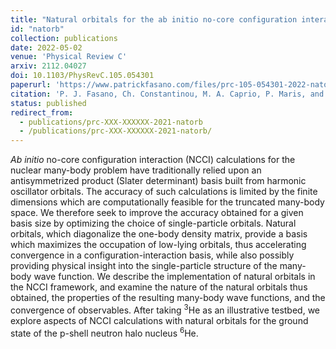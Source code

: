 ```yaml
---
title: "Natural orbitals for the ab initio no-core configuration interaction approach"
id: "natorb"
collection: publications
date: 2022-05-02
venue: 'Physical Review C'
arxiv: 2112.04027
doi: 10.1103/PhysRevC.105.054301
paperurl: 'https://www.patrickfasano.com/files/prc-105-054301-2022-natorb_PREPRINT.pdf'
citation: 'P. J. Fasano, Ch. Constantinou, M. A. Caprio, P. Maris, and J. P. Vary, Phys. Rev. C 105, 054301 (2022).'
status: published
redirect_from:
  - publications/prc-XXX-XXXXXX-2021-natorb
  - /publications/prc-XXX-XXXXXX-2021-natorb/
---
```

_Ab initio_ no-core configuration interaction (NCCI) calculations for the
nuclear many-body problem have traditionally relied upon an antisymmetrized
product (Slater determinant) basis built from harmonic oscillator orbitals. The
accuracy of such calculations is limited by the finite dimensions which are
computationally feasible for the truncated many-body space. We therefore seek to
improve the accuracy obtained for a given basis size by optimizing the choice of
single-particle orbitals. Natural orbitals, which diagonalize the one-body
density matrix, provide a basis which maximizes the occupation of low-lying
orbitals, thus accelerating convergence in a configuration-interaction basis,
while also possibly providing physical insight into the single-particle
structure of the many-body wave function. We describe the implementation of
natural orbitals in the NCCI framework, and examine the nature of the natural
orbitals thus obtained, the properties of the resulting many-body wave
functions, and the convergence of observables. After taking <sup>3</sup>He as
an illustrative testbed, we explore aspects of NCCI calculations with natural
orbitals for the ground state of the p-shell neutron halo nucleus
<sup>6</sup>He.
